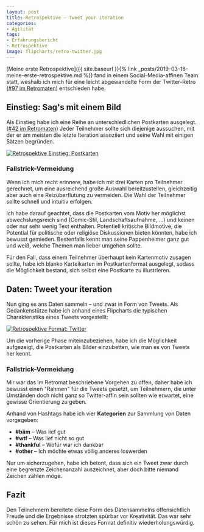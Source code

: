 ```yaml
---
layout: post
title: Retrospektive – Tweet your iteration
categories:
- Agilität
tags:
- Erfahrungsbericht
- Retrospektive
image: flipcharts/retro-twitter.jpg
---
```


[Meine erste Retrospektive]({{ site.baseurl }}{% link _posts/2019-03-18-meine-erste-retrospektive.md %}) fand in einem Social-Media-affinen Team statt, weshalb ich mich für eine
leicht abgewandelte Form der Twitter-Retro ([#97 im Retromaten](https://retromat.org/de/?id=97))
entschieden habe.

## Einstieg: Sag's mit einem Bild

Als Einstieg habe ich eine Reihe an unterschiedlichen Postkarten ausgelegt.
([#42 im Retromaten](https://retromat.org/de/?id=42))
Jeder Teilnehmer sollte sich diejenige aussuchen, mit der er am meisten die
letzte Iteration assoziiert und seine Wahl mit einigen Sätzen begründen.

[![Retrospektive Einstieg: Postkarten]({{site.baseurl}}/assets/img/posts/flipcharts/retro-postkarten.jpg)]({{site.baseurl}}/assets/img/posts/flipcharts/retro-postkarten.jpg)

### Fallstrick-Vermeidung

Wenn ich mich recht erinnere, habe ich mit drei Karten pro Teilnehmer gerechnet,
um eine ausreichend große Auswahl bereitzustellen, gleichzeitig aber auch eine
Reizüberflutung zu vermeiden. Die Wahl der Teilnehmer sollte schnell und
intuitiv erfolgen.

Ich habe darauf geachtet, dass die Postkarten vom Motiv her möglichst
abwechslungsreich sind (Comic-Stil, Landschaftsaufnahme, ...) und keinen oder
nur sehr wenig Text enthalten. Potentiell kritische Bildmotive, die Potential
für politische oder religiöse Diskussionen bieten könnten, habe ich bewusst
gemieden. Bestenfalls kennt man seine Pappenheimer ganz gut und weiß, welche
Themen man lieber umgehen sollte.

Für den Fall, dass einem Teilnehmer überhaupt kein Kartenmotiv zusagen sollte,
habe ich blanko Karteikarten im Postkartenformat ausgelegt, sodass die
Möglichkeit bestand, sich selbst eine Postkarte zu illustrieren.

## Daten: Tweet your iteration

Nun ging es ans Daten sammeln – und zwar in Form von Tweets. Als Gedankenstütze
habe ich anhand eines Flipcharts die typischen Charakteristika eines Tweets
vorgestellt:

[![Retrospektive Format: Twitter]({{site.baseurl}}/assets/img/posts/flipcharts/retro-twitter.jpg)]({{site.baseurl}}/assets/img/posts/flipcharts/retro-twitter.jpg)

Um die vorherige Phase miteinzubeziehen, habe ich die Möglichkeit aufgezeigt,
die Postkarten als Bilder einzubetten, wie man es von Tweets her kennt.

### Fallstrick-Vermeidung

Mir war das im Retromat beschriebene Vorgehen zu offen, daher habe ich bewusst
einen "Rahmen" für die Tweets gesetzt, um Teilnehmern, die unter Umständen doch
nicht ganz so Twitter-affin sein sollten wie erwartet, eine gewisse Orientierung
zu geben.

Anhand von Hashtags habe ich vier **Kategorien** zur Sammlung von Daten vorgegeben:

- **#bäm** – Was lief gut
- **#wtf** – Was lief nicht so gut
- **#thankful** – Wofür war ich dankbar
- **#other** – Ich möchte etwas völlig anderes loswerden

Nur um sicherzugehen, habe ich betont, dass sich ein Tweet zwar durch eine
begrenzte Zeichenanzahl auszeichnet, aber doch bitte niemand Zeichen zählen
möge.

## Fazit

Den Teilnehmern bereitete diese Form des Datensammelns offensichtlich Freude und
die Ergebnisse strotzten spürbar vor Kreativität. Das war sehr schön zu sehen.
Für mich ist dieses Format definitiv wiederholungswürdig.
